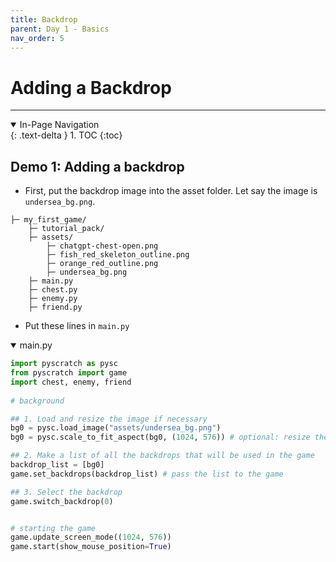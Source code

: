 ```yaml
---
title: Backdrop
parent: Day 1 - Basics
nav_order: 5
---
```

# Adding a Backdrop
---

<details open markdown="block">
  <summary>
    In-Page Navigation
  </summary>
  {: .text-delta }
1. TOC
{:toc}
</details>


## Demo 1: Adding a backdrop
- First, put the backdrop image into the asset folder. Let say the image is `undersea_bg.png`. 
```
├─ my_first_game/
    ├─ tutorial_pack/
    ├─ assets/
        ├─ chatgpt-chest-open.png
        ├─ fish_red_skeleton_outline.png 
        ├─ orange_red_outline.png
        ├─ undersea_bg.png
    ├─ main.py
    ├─ chest.py
    ├─ enemy.py
    ├─ friend.py
```

- Put these lines in `main.py`
<details open markdown="block">
  <summary>
    main.py
  </summary>

```python
import pyscratch as pysc
from pyscratch import game
import chest, enemy, friend
       
# background

## 1. Load and resize the image if necessary 
bg0 = pysc.load_image("assets/undersea_bg.png")
bg0 = pysc.scale_to_fit_aspect(bg0, (1024, 576)) # optional: resize the image 

## 2. Make a list of all the backdrops that will be used in the game 
backdrop_list = [bg0]
game.set_backdrops(backdrop_list) # pass the list to the game

## 3. Select the backdrop
game.switch_backdrop(0)


# starting the game
game.update_screen_mode((1024, 576))
game.start(show_mouse_position=True)


```






